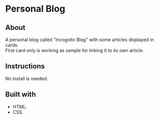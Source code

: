 # Personal Blog

## About
A personal blog called "Incognito Blog" with some articles displayed in cards.  
First card only is working as sample for linking it to its own article.

## Instructions
No install is needed.

## Built with
- HTML.
- CSS.